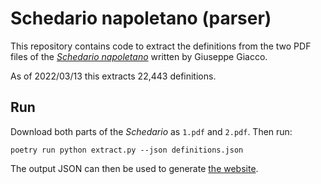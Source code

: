 # Schedario napoletano (parser)

This repository contains code to extract the definitions from the two PDF files of the
[<i>Schedario napoletano</i>][1] written by Giuseppe Giacco.

As of 2022/03/13 this extracts 22,443 definitions.

[1]: http://www.vesuvioweb.com/it/2012/01/giuseppe-giacco-schedario-napoletano/

## Run

Download both parts of the <i>Schedario</i> as `1.pdf` and `2.pdf`.
Then run:

    poetry run python extract.py --json definitions.json

The output JSON can then be used to generate [the website][w].

[w]: https://github.com/Schedario-napoletano/website/tree/main/_data
